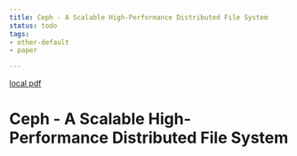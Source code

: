 ```yaml
---
title: Ceph - A Scalable High-Performance Distributed File System
status: todo
tags:
- other-default
- paper

---
```


[local pdf](../../../pdfs/Ceph%20-%20A%20Scalable%20High-Performance%20Distributed%20File%20System.pdf)

# Ceph - A Scalable High-Performance Distributed File System

